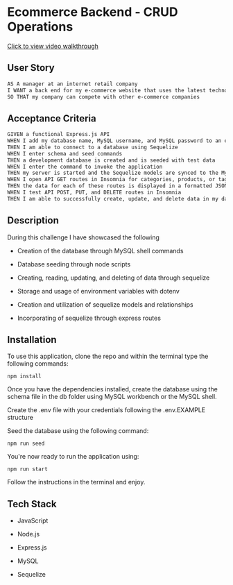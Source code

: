 # Ecommerce Backend - CRUD Operations

[Click to view video walkthrough](https://drive.google.com/file/d/12u2CxayBgi4chvkROPtokmGGlrLMNaiM/view?usp=sharing)

## User Story

```md
AS A manager at an internet retail company
I WANT a back end for my e-commerce website that uses the latest technologies
SO THAT my company can compete with other e-commerce companies
```

## Acceptance Criteria

```md
GIVEN a functional Express.js API
WHEN I add my database name, MySQL username, and MySQL password to an environment variable file
THEN I am able to connect to a database using Sequelize
WHEN I enter schema and seed commands
THEN a development database is created and is seeded with test data
WHEN I enter the command to invoke the application
THEN my server is started and the Sequelize models are synced to the MySQL database
WHEN I open API GET routes in Insomnia for categories, products, or tags
THEN the data for each of these routes is displayed in a formatted JSON
WHEN I test API POST, PUT, and DELETE routes in Insomnia
THEN I am able to successfully create, update, and delete data in my database
```

## Description

During this challenge I have showcased the following

- Creation of the database through MySQL shell commands

- Database seeding through node scripts

- Creating, reading, updating, and deleting of data through sequelize

- Storage and usage of environment variables with dotenv

- Creation and utilization of sequelize models and relationships

- Incorporating of sequelize through express routes


## Installation

To use this application, clone the repo and within the terminal type the following commands:
```
npm install
```

Once you have the dependencies installed, create the database using the schema file in the db folder using MySQL workbench or the MySQL shell.

Create the .env file with your credentials following the .env.EXAMPLE structure

Seed the database using the following command:
```
npm run seed
```

You're now ready to run the application using:
```
npm run start
```

Follow the instructions in the terminal and enjoy.

## Tech Stack

- JavaScript 

- Node.js 

- Express.js

- MySQL 

- Sequelize
